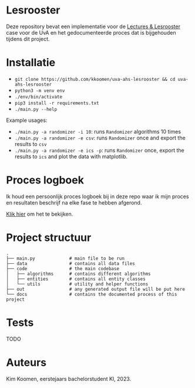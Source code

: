 # Lesrooster

Deze repository bevat een implementatie voor de
[Lectures & Lesrooster](https://ah.proglab.nl/cases/lectures-en-lesroosters)
case voor de UvA en het gedocumenteerde proces dat is bijgehouden tijdens dit
project.

# Installatie

- `git clone https://github.com/kkoomen/uva-ahs-lesrooster && cd uva-ahs-lesrooster`
- `python3 -m venv env`
- `./env/bin/activate`
- `pip3 install -r requirements.txt`
- `./main.py --help`

Example usages:
- `./main.py -a randomizer -i 10`: runs `Randomizer` algorithms 10 times
- `./main.py -a randomizer -e csv`: runs `Randomizer` once and export the results to `csv`
- `./main.py -a randomizer -e ics -p`: runs `Randomizer` once, export the results to `ics` and plot the data with matplotlib.

# Proces logboek

Ik houd een persoonlijk proces logboek bij in deze repo waar ik mijn proces en
resultaten beschrijf na elke fase te hebben afgerond.

[Klik hier](./docs/README.md) om het te bekijken.

# Project structuur

```
.
├── main.py             # main file to be run
├── data                # contains all data files
├── code                # the main codebase
│   ├── algorithms      # contains different algorithms
│   ├── entities        # contains all entity classes
│   └── utils           # utility and helper functions
├── out                 # any generated output file will be put here
└── docs                # contains the documented process of this project
```

# Tests

TODO

# Auteurs

Kim Koomen, eerstejaars bachelorstudent KI, 2023.
